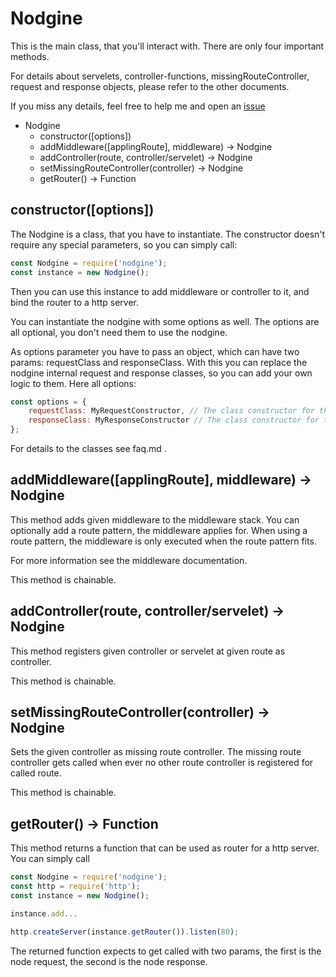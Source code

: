 # Nodgine #

This is the main class, that you'll interact with. There are only four important
methods.

For details about servelets, controller-functions, missingRouteController, request
and response objects, please refer to the other documents.

If you miss any details, feel free to help me and open an [issue](https://github.com/sateffen/nodgine/issues)

* Nodgine
    * constructor([options])
    * addMiddleware([applingRoute], middleware) -> Nodgine
    * addController(route, controller/servelet) -> Nodgine
    * setMissingRouteController(controller) -> Nodgine
    * getRouter() -> Function

## constructor([options]) ##

The Nodgine is a class, that you have to instantiate. The constructor doesn't require any
special parameters, so you can simply call:

```js
const Nodgine = require('nodgine');
const instance = new Nodgine();
```

Then you can use this instance to add middleware or controller to it, and bind the router
to a http server.

You can instantiate the nodgine with some options as well. The options are all optional,
you don't need them to use the nodgine.

As options parameter you have to pass an object, which can have two params: requestClass
and responseClass. With this you can replace the nodgine internal request and response
classes, so you can add your own logic to them. Here all options:

```js
const options = {
    requestClass: MyRequestConstructor, // The class constructor for the request
    responseClass: MyResponseConstructor // The class constructor for the response
};
```

For details to the classes see faq.md .

## addMiddleware([applingRoute], middleware) -> Nodgine ##

This method adds given middleware to the middleware stack. You can optionally add a route
pattern, the middleware applies for. When using a route pattern, the middleware is only
executed when the route pattern fits.

For more information see the middleware documentation.

This method is chainable.

## addController(route, controller/servelet) -> Nodgine ##

This method registers given controller or servelet at given route as controller.

This method is chainable.

## setMissingRouteController(controller) -> Nodgine ##

Sets the given controller as missing route controller. The missing route controller gets called
when ever no other route controller is registered for called route.

This method is chainable.

## getRouter() -> Function ##

This method returns a function that can be used as router for a http server. You can simply
call

```js
const Nodgine = require('nodgine');
const http = require('http');
const instance = new Nodgine();

instance.add...

http.createServer(instance.getRouter()).listen(80);
```

The returned function expects to get called with two params, the first is the node request,
the second is the node response.